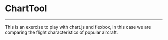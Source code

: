 # ChartTool
---

This is an exercise to play with chart.js and flexbox, in this case we are comparing the flight characteristics of popular aircraft.